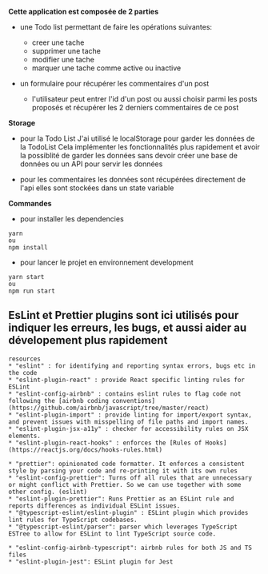 **Cette application est composée de 2 parties**
* une Todo list permettant de faire les opérations suivantes:
  - creer une tache
  - supprimer une tache
  - modifier une tache
  - marquer une tache comme active ou inactive

* un formulaire pour récupérer les commentaires d'un post
  - l'utilisateur peut entrer l'id d'un post
  ou aussi choisir parmi les posts proposés et récupérer les 2 derniers commentaires de ce post

**Storage**
- pour la Todo List
  J'ai utilisé le localStorage pour garder les données de la TodoList
  Cela implémenter les fonctionnalités plus rapidement et avoir la possiblité de garder les données sans devoir créer une base de données ou un API pour servir les données

- pour les commentaires
  les données sont récupérées directement de l'api elles sont stockées dans un state variable

**Commandes**

* pour installer les dependencies
```
yarn
ou
npm install
```

* pour lancer le projet en environnement development
```
yarn start
ou
npm run start
```

## EsLint et Prettier plugins sont ici utilisés pour indiquer les erreurs, les bugs, et aussi aider au dévelopement plus rapidement

```
resources  
* "eslint" : for identifying and reporting syntax errors, bugs etc in the code 
* "eslint-plugin-react" : provide React specific linting rules for ESLint
* "eslint-config-airbnb" : contains eslint rules to flag code not following the [airbnb coding conventions](https://github.com/airbnb/javascript/tree/master/react)
* "eslint-plugin-import" : provide linting for import/export syntax, and prevent issues with misspelling of file paths and import names.
* "eslint-plugin-jsx-a11y" : checker for accessibility rules on JSX elements.
* "eslint-plugin-react-hooks" : enforces the [Rules of Hooks](https://reactjs.org/docs/hooks-rules.html)

* "prettier": opinionated code formatter. It enforces a consistent style by parsing your code and re-printing it with its own rules
* "eslint-config-prettier": Turns off all rules that are unnecessary or might conflict with Prettier. So we can use together with some other config. (eslint)
* "eslint-plugin-prettier": Runs Prettier as an ESLint rule and reports differences as individual ESLint issues.
* "@typescript-eslint/eslint-plugin" : ESLint plugin which provides lint rules for TypeScript codebases.
* "@typescript-eslint/parser": parser which leverages TypeScript ESTree to allow for ESLint to lint TypeScript source code.

* "eslint-config-airbnb-typescript": airbnb rules for both JS and TS files
* "eslint-plugin-jest": ESLint plugin for Jest

```



